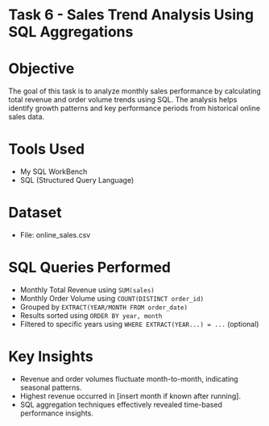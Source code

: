 #  Task 6 - Sales Trend Analysis Using SQL Aggregations

# Objective
The goal of this task is to analyze monthly sales performance by calculating total revenue and order volume trends using SQL. The analysis helps identify growth patterns and key performance periods from historical online sales data.

# Tools Used
- My SQL WorkBench
- SQL (Structured Query Language)

# Dataset
- File: online_sales.csv

# SQL Queries Performed
- Monthly Total Revenue using `SUM(sales)`
- Monthly Order Volume using `COUNT(DISTINCT order_id)`
- Grouped by `EXTRACT(YEAR/MONTH FROM order_date)`
- Results sorted using `ORDER BY year, month`
- Filtered to specific years using `WHERE EXTRACT(YEAR...) = ...` (optional)

# Key Insights
- Revenue and order volumes fluctuate month-to-month, indicating seasonal patterns.
- Highest revenue occurred in [insert month if known after running].
- SQL aggregation techniques effectively revealed time-based performance insights.



